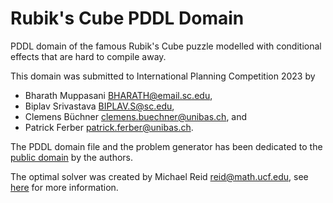# Rubik's Cube PDDL Domain

PDDL domain of the famous Rubik's Cube puzzle modelled with conditional
effects that are hard to compile away.

This domain was submitted to International Planning Competition 2023 by
 - Bharath Muppasani <BHARATH@email.sc.edu>,
 - Biplav Srivastava <BIPLAV.S@sc.edu>,
 - Clemens Büchner <clemens.buechner@unibas.ch>, and
 - Patrick Ferber <patrick.ferber@unibas.ch>.

The PDDL domain file and the problem generator has been dedicated to the
[public domain](https://en.wikipedia.org/wiki/Public_domain) by the authors.

The optimal solver was created by Michael Reid <reid@math.ucf.edu>,
see [here](https://www.cflmath.com/~reid/Rubik/optimal_solver.html) for more
information.
